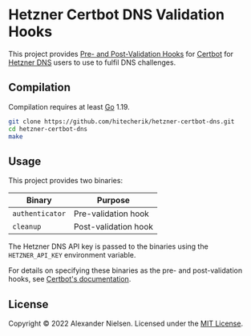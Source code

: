 # Hetzner Certbot DNS Validation Hooks

This project provides [Pre- and Post-Validation Hooks](https://eff-certbot.readthedocs.io/en/stable/using.html#pre-and-post-validation-hooks) for [Certbot](https://certbot.eff.org) for [Hetzner DNS](https://dns.hetzner.com/) users to use to fulfil DNS challenges.

## Compilation

Compilation requires at least [Go](https://go.dev/dl/) 1.19.

```bash
git clone https://github.com/hitecherik/hetzner-certbot-dns.git
cd hetzner-certbot-dns
make
```

## Usage

This project provides two binaries:

| Binary          | Purpose              |
| --------------- | -------------------- |
| `authenticator` | Pre-validation hook  |
| `cleanup`       | Post-validation hook |

The Hetzner DNS API key is passed to the binaries using the `HETZNER_API_KEY` environment variable.

For details on specifying these binaries as the pre- and post-validation hooks, see [Certbot's documentation](https://eff-certbot.readthedocs.io/en/stable/using.html#pre-and-post-validation-hooks).

## License

Copyright &copy; 2022 Alexander Nielsen. Licensed under the [MIT License](LICENSE.md).
